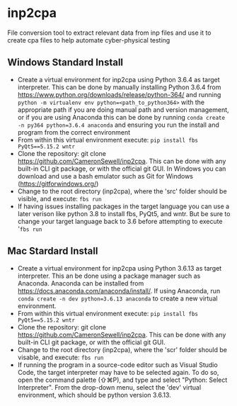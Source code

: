 # inp2cpa
File conversion tool to extract relevant data from inp files and use it to create cpa files to help automate cyber-physical testing

## Windows Standard Install 
 * Create a virtual environment for inp2cpa using Python 3.6.4 as target interpreter. This can be done by manually installing Python 3.6.4 from https://www.python.org/downloads/release/python-364/ and running ```python -m virtualenv env python=<path_to_python364>``` with the appropriate path if you are doing manual path and version management, or if you are using Anaconda this can be done by running ``` conda create -n py364 python=3.6.4 anaconda ``` and ensuring you run the install and program from the correct environment
 * From within this virtual environment execute: ``` pip install fbs PyQt5==5.15.2 wntr ```
 * Clone the repository: git clone https://github.com/CameronSewell/inp2cpa. This can be done with any built-in CLI git package, or with the official git GUI. In Windows you can download and use a bash emulator such as Git for Windows (https://gitforwindows.org/)
 * Change to the root directory (inp2cpa), where the 'src' folder should be visible, and execute: ``` fbs run ```
 * If having issues installing packages in the target language you can use a later verison like python 3.8 to install fbs, PyQt5, and wntr. But be sure to change your target language back to 3.6 before attempting to execute '```fbs run```

## Mac Stardard Install
* Create a virtual environment for inp2cpa using Python 3.6.13 as target interpreter. This an be done using a package manager such as Anaconda. Anaconda can be installed from https://docs.anaconda.com/anaconda/install/. If using Anaconda, run ``` conda create -n dev python=3.6.13 anaconda``` to create a new virtual environment. 
* From within this virtual environment execute: ``` pip install fbs PyQt5==5.15.2 wntr ```
* Clone the repository: git clone https://github.com/CameronSewell/inp2cpa. This can be done with any built-in CLI git package, or with the official git GUI. 
* Change to the root directory (inp2cpa), where the 'scr' folder should be visable, and execute: ``` fbs run ```
* If running the program in a source-code editor such as Visual Studio Code, the target interpreter may have to be selected again. To do so, open the command palette (⇧⌘P), and type and select "Python: Select Interpreter". From the drop-down menu, select the 'dev' virtual environment, which should be python version 3.6.13. 
